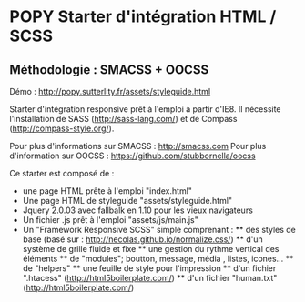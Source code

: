 POPY Starter d'intégration HTML / SCSS
============================

Méthodologie : SMACSS + OOCSS
-----------------

Démo : http://popy.sutterlity.fr/assets/styleguide.html

Starter d'intégration responsive prêt à l'emploi à partir d'IE8.
Il nécessite l'installation de SASS (http://sass-lang.com/) et de Compass (http://compass-style.org/).

Pour plus d'informations sur SMACSS : http://smacss.com
Pour plus d'information sur OOCSS : https://github.com/stubbornella/oocss

Ce starter est composé de :
* une page HTML prête à l'emploi "index.html"
* Une page HTML de styleguide "assets/styleguide.html"
* Jquery 2.0.03 avec fallbalk en 1.10 pour les vieux navigateurs
* Un fichier .js prêt à l'emploi "assets/js/main.js"
* Un "Framework Responsive SCSS" simple comprenant :
** des styles de base (basé sur : http://necolas.github.io/normalize.css/)
** d'un système de grille fluide et fixe
** une gestion du rythme vertical des éléments
** de "modules"; boutton, message, média , listes, icones...
** de "helpers"
** une feuille de style pour l'impression
** d'un fichier ".htacess" (http://html5boilerplate.com/)
** d'un fichier "human.txt" (http://html5boilerplate.com/)